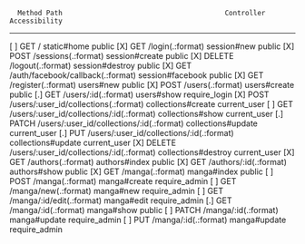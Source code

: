       Method Path                                        Controller           Accessibility
--------------------------------------------------------------------------------------------
 [ ]  GET    /                                           static#home          public
 [X]  GET    /login(.:format)                            session#new          public
 [X]  POST   /sessions(.:format)                         session#create       public
 [X]  DELETE /logout(.:format)                           session#destroy      public
 [X]  GET    /auth/facebook/callback(.:format)           session#facebook     public
 [X]  GET    /register(.:format)                         users#new            public
 [X]  POST   /users(.:format)                            users#create         public
 [.]  GET    /users/:id(.:format)                        users#show           require_login
 [X]  POST   /users/:user_id/collections(.:format)       collections#create   current_user
 [ ]  GET    /users/:user_id/collections/:id(.:format)   collections#show     current_user
 [.]  PATCH  /users/:user_id/collections/:id(.:format)   collections#update   current_user
 [.]  PUT    /users/:user_id/collections/:id(.:format)   collections#update   current_user
 [X]  DELETE /users/:user_id/collections/:id(.:format)   collections#destroy  current_user
 [X]  GET    /authors(.:format)                          authors#index        public
 [X]  GET    /authors/:id(.:format)                      authors#show         public
 [X]  GET    /manga(.:format)                            manga#index          public
 [ ]  POST   /manga(.:format)                            manga#create         require_admin
 [ ]  GET    /manga/new(.:format)                        manga#new            require_admin
 [ ]  GET    /manga/:id/edit(.:format)                   manga#edit           require_admin
 [.]  GET    /manga/:id(.:format)                        manga#show           public
 [ ]  PATCH  /manga/:id(.:format)                        manga#update         require_admin
 [ ]  PUT    /manga/:id(.:format)                        manga#update         require_admin
